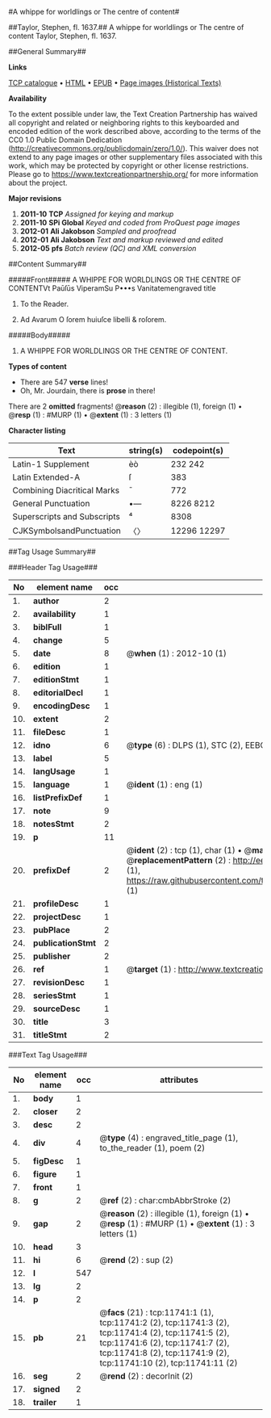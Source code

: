 #A whippe for worldlings or The centre of content#

##Taylor, Stephen, fl. 1637.##
A whippe for worldlings or The centre of content
Taylor, Stephen, fl. 1637.

##General Summary##

**Links**

[TCP catalogue](http://www.ota.ox.ac.uk/tcp/)  • 
[HTML](http://tei.it.ox.ac.uk/tcp/Texts-HTML/free/A13/A13526.html)  • 
[EPUB](http://tei.it.ox.ac.uk/tcp/Texts-EPUB/free/A13/A13526.epub) • 
[Page images (Historical Texts)](https://historicaltexts.jisc.ac.uk/eebo-99846754e)

**Availability**

To the extent possible under law, the Text Creation Partnership has waived all copyright and related or neighboring rights to this keyboarded and encoded edition of the work described above, according to the terms of the CC0 1.0 Public Domain Dedication (http://creativecommons.org/publicdomain/zero/1.0/). This waiver does not extend to any page images or other supplementary files associated with this work, which may be protected by copyright or other license restrictions. Please go to https://www.textcreationpartnership.org/ for more information about the project.

**Major revisions**

1. __2011-10__ __TCP__ *Assigned for keying and markup*
1. __2011-10__ __SPi Global__ *Keyed and coded from ProQuest page images*
1. __2012-01__ __Ali Jakobson__ *Sampled and proofread*
1. __2012-01__ __Ali Jakobson__ *Text and markup reviewed and edited*
1. __2012-05__ __pfs__ *Batch review (QC) and XML conversion*

##Content Summary##

#####Front#####
A WHIPPE FOR WORLDLINGS OR THE CENTRE OF CONTENTVt Paūſūs ViperamSu P•••s Vanitatemengraved title 
1. To the Reader.

1. Ad Avarum O ſorem huiuſce libelli & roſorem.

#####Body#####

1. A WHIPPE FOR WORLDLINGS OR THE CENTRE OF CONTENT.

**Types of content**

  * There are 547 **verse** lines!
  * Oh, Mr. Jourdain, there is **prose** in there!

There are 2 **omitted** fragments! 
 @__reason__ (2) : illegible (1), foreign (1)  •  @__resp__ (1) : #MURP (1)  •  @__extent__ (1) : 3 letters (1)

**Character listing**


|Text|string(s)|codepoint(s)|
|---|---|---|
|Latin-1 Supplement|èò|232 242|
|Latin Extended-A|ſ|383|
|Combining             Diacritical Marks|̄|772|
|General Punctuation|•—|8226 8212|
|Superscripts             and Subscripts|⁴|8308|
|CJKSymbolsandPunctuation|〈〉|12296 12297|

##Tag Usage Summary##

###Header Tag Usage###

|No|element name|occ|attributes|
|---|---|---|---|
|1.|__author__|2||
|2.|__availability__|1||
|3.|__biblFull__|1||
|4.|__change__|5||
|5.|__date__|8| @__when__ (1) : 2012-10 (1)|
|6.|__edition__|1||
|7.|__editionStmt__|1||
|8.|__editorialDecl__|1||
|9.|__encodingDesc__|1||
|10.|__extent__|2||
|11.|__fileDesc__|1||
|12.|__idno__|6| @__type__ (6) : DLPS (1), STC (2), EEBO-CITATION (1), PROQUEST (1), VID (1)|
|13.|__label__|5||
|14.|__langUsage__|1||
|15.|__language__|1| @__ident__ (1) : eng (1)|
|16.|__listPrefixDef__|1||
|17.|__note__|9||
|18.|__notesStmt__|2||
|19.|__p__|11||
|20.|__prefixDef__|2| @__ident__ (2) : tcp (1), char (1)  •  @__matchPattern__ (2) : ([0-9\-]+):([0-9IVX]+) (1), (.+) (1)  •  @__replacementPattern__ (2) : http://eebo.chadwyck.com/downloadtiff?vid=$1&page=$2 (1), https://raw.githubusercontent.com/textcreationpartnership/Texts/master/tcpchars.xml#$1 (1)|
|21.|__profileDesc__|1||
|22.|__projectDesc__|1||
|23.|__pubPlace__|2||
|24.|__publicationStmt__|2||
|25.|__publisher__|2||
|26.|__ref__|1| @__target__ (1) : http://www.textcreationpartnership.org/docs/. (1)|
|27.|__revisionDesc__|1||
|28.|__seriesStmt__|1||
|29.|__sourceDesc__|1||
|30.|__title__|3||
|31.|__titleStmt__|2||


###Text Tag Usage###

|No|element name|occ|attributes|
|---|---|---|---|
|1.|__body__|1||
|2.|__closer__|2||
|3.|__desc__|2||
|4.|__div__|4| @__type__ (4) : engraved_title_page (1), to_the_reader (1), poem (2)|
|5.|__figDesc__|1||
|6.|__figure__|1||
|7.|__front__|1||
|8.|__g__|2| @__ref__ (2) : char:cmbAbbrStroke (2)|
|9.|__gap__|2| @__reason__ (2) : illegible (1), foreign (1)  •  @__resp__ (1) : #MURP (1)  •  @__extent__ (1) : 3 letters (1)|
|10.|__head__|3||
|11.|__hi__|6| @__rend__ (2) : sup (2)|
|12.|__l__|547||
|13.|__lg__|2||
|14.|__p__|2||
|15.|__pb__|21| @__facs__ (21) : tcp:11741:1 (1), tcp:11741:2 (2), tcp:11741:3 (2), tcp:11741:4 (2), tcp:11741:5 (2), tcp:11741:6 (2), tcp:11741:7 (2), tcp:11741:8 (2), tcp:11741:9 (2), tcp:11741:10 (2), tcp:11741:11 (2)|
|16.|__seg__|2| @__rend__ (2) : decorInit (2)|
|17.|__signed__|2||
|18.|__trailer__|1||
